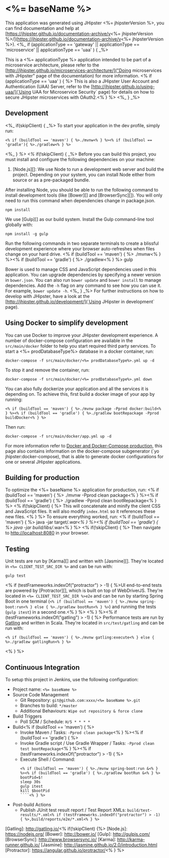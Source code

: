 # <%= baseName %>

This application was generated using JHipster <%= jhipsterVersion %>, you can find documentation and help at [https://jhipster.github.io/documentation-archive/v<%= jhipsterVersion %>/](https://jhipster.github.io/documentation-archive/v<%= jhipsterVersion %>).
<%_ if (applicationType == 'gateway' || applicationType == 'microservice' || applicationType == 'uaa' ) { _%>

This is a <%= applicationType %> application intended to be part of a microservice architecture, please refer to the [http://jhipster.github.io/microservices-architecture/]("Doing microservices with JHipster" page of the documentation) for more information.
<% if (applicationType == 'uaa' ) { %>
This is also a JHipster User Account and Authentication (UAA) Server, refer to the [http://jhipster.github.io/using-uaa/](`Using UAA for Microservice Security` page) for details on how to secure JHipster microservices with OAuth2.<% } %>
<%_ } _%>
## Development

<%_ if(skipClient) { _%>
To start your application in the dev profile, simply run:

    <% if (buildTool == 'maven') { %>./mvnw<% } %><% if (buildTool == 'gradle'){ %>./gradlew<% } %>

<%_ } _%>
<%_ if(!skipClient) { _%>
Before you can build this project, you must install and configure the following dependencies on your machine:
1. [Node.js][]: We use Node to run a development web server and build the project.
   Depending on your system, you can install Node either from source or as a pre-packaged bundle.

After installing Node, you should be able to run the following command to install development tools (like
[Bower][] and [BrowserSync][]). You will only need to run this command when dependencies change in package.json.

    npm install

We use [Gulp][] as our build system. Install the Gulp command-line tool globally with:

    npm install -g gulp

Run the following commands in two separate terminals to create a blissful development experience where your browser
auto-refreshes when files change on your hard drive.
<% if (buildTool == 'maven') { %>
    ./mvnw<% } %><% if (buildTool == 'gradle') { %>
    ./gradlew<% } %>
    gulp

Bower is used to manage CSS and JavaScript dependencies used in this application. You can upgrade dependencies by
specifying a newer version in `bower.json`. You can also run `bower update` and `bower install` to manage dependencies.
Add the `-h` flag on any command to see how you can use it. For example, `bower update -h`.
<%_ } _%>
For further instructions on how to develop with JHipster, have a look at the [http://jhipster.github.io/development/](`Using JHipster in development` page).

## Using Docker to simplify development

You can use Docker to improve your JHipster development experience. A number of docker-compose configuration are available in the `src/main/docker` folder to help you start required third party services.
To start a <%= prodDatabaseType%> database in a docker container, run:

    docker-compose -f src/main/docker/<%= prodDatabaseType%>.yml up -d

To stop it and remove the container, run:

    docker-compose -f src/main/docker/<%= prodDatabaseType%>.yml down

You can also fully dockerize your application and all the services it is depending on.
To achieve this, first build a docker image of your app by running:

    <% if (buildTool == 'maven') { %>./mvnw package -Pprod docker:build<% } %><% if (buildTool == 'gradle') { %>./gradlew bootRepackage -Pprod buildDocker<% } %>

Then run:

    docker-compose -f src/main/docker/app.yml up -d

For more information refer to [Docker and Docker-Compose production](http://jhipster.github.io/docker-compose), this page also contains information on the docker-compose subgenerator (`yo jhipster:docker-compose), that is able to generate docker configurations for one or several JHipster applications.

## Building for production

To optimize the <%= baseName %> application for production, run:
<% if (buildTool == 'maven') { %>
    ./mvnw -Pprod clean package<% } %><% if (buildTool == 'gradle') { %>
    ./gradlew -Pprod clean bootRepackage<% } %>
<% if(!skipClient) { %>
This will concatenate and minify the client CSS and JavaScript files. It will also modify `index.html` so it references
these new files.
<% } %>
To ensure everything worked, run:
<% if (buildTool == 'maven') { %>
    java -jar target/*.war<% } %><% if (buildTool == 'gradle') { %>
    java -jar build/libs/*.war<% } %>
<% if(!skipClient) { %>
Then navigate to [http://localhost:8080](http://localhost:8080) in your browser.

## Testing

Unit tests are run by [Karma][] and written with [Jasmine][]. They're located in `<%= CLIENT_TEST_SRC_DIR %>` and can be run with:

    gulp test

<% if (testFrameworks.indexOf("protractor") > -1) { %>UI end-to-end tests are powered by [Protractor][], which is built on top of WebDriverJS. They're located in `<%= CLIENT_TEST_SRC_DIR %>e2e`
and can be run by starting Spring Boot in one terminal (`<% if (buildTool == 'maven') { %>./mvnw spring-boot:run<% } else { %>./gradlew bootRun<% } %>`) and running the tests (`gulp itest`) in a second one.<% } %>
<% } %><% if (testFrameworks.indexOf("gatling") > -1) { %>
Performance tests are run by [Gatling]() and written in Scala. They're located in `src/test/gatling` and can be run with:

    <% if (buildTool == 'maven') { %>./mvnw gatling:execute<% } else { %>./gradlew gatlingRun<% } %>

<% } %>
## Continuous Integration

To setup this project in Jenkins, use the following configuration:

* Project name: `<%= baseName %>`
* Source Code Management
    * Git Repository: `git@github.com:xxxx/<%= baseName %>.git`
    * Branches to build: `*/master`
    * Additional Behaviours: `Wipe out repository & force clone`
* Build Triggers
    * Poll SCM / Schedule: `H/5 * * * *`
* Build<% if (buildTool == 'maven') { %>
    * Invoke Maven / Tasks: `-Pprod clean package`<% } %><% if (buildTool == 'gradle') { %>
    * Invoke Gradle script / Use Gradle Wrapper / Tasks: `-Pprod clean test bootRepackage`<% } %><% if (testFrameworks.indexOf("protractor") > -1) { %>
    * Execute Shell / Command:
        ````
        <% if (buildTool == 'maven') { %>./mvnw spring-boot:run &<% } %><% if (buildTool == 'gradle') { %>./gradlew bootRun &<% } %>
        bootPid=$!
        sleep 30s
        gulp itest
        kill $bootPid
        ````<% } %>
* Post-build Actions
    * Publish JUnit test result report / Test Report XMLs: `build/test-results/*.xml<% if (testFrameworks.indexOf("protractor") > -1) { %>,build/reports/e2e/*.xml<% } %>`

[JHipster]: https://jhipster.github.io/
[Gatling]: http://gatling.io/<% if(!skipClient) {%>
[Node.js]: https://nodejs.org/
[Bower]: http://bower.io/
[Gulp]: http://gulpjs.com/
[BrowserSync]: http://www.browsersync.io/
[Karma]: http://karma-runner.github.io/
[Jasmine]: http://jasmine.github.io/2.0/introduction.html
[Protractor]: https://angular.github.io/protractor/<% } %>

